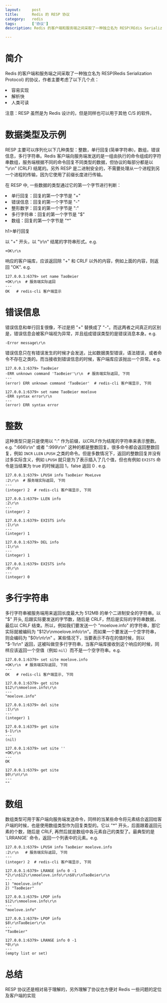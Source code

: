 ```yaml
---
layout:     post
title:      Redis 的 RESP 协议
category:   redis
tags:       ['协议']
description: Redis 的客户端和服务端之间采取了一种独立名为 RESP(REdis Serialization Protocol) 的协议，作者主要考虑了以下几个点：1. 容易实现。2.解析快。3.人类可读

---
```


# 简介

Redis 的客户端和服务端之间采取了一种独立名为 RESP(Redis Serialization Protocol) 的协议，作者主要考虑了以下几个点：
 
<li>容易实现</li>
<li>解析快</li>
<li>人类可读</li>
 
注意：RESP 虽然是为 Redis 设计的，但是同样也可以用于其他 C/S 的软件。

<h1>数据类型及示例</h1>

RESP 主要可以序列化以下几种类型：整数，单行回复(简单字符串)，数组，错误信息，多行字符串。Redis 客户端向服务端发送的是一组由执行的命令组成的字符串数组，服务端根据不同的命令回复不同类型的数据，但协议的每部分都是以 "\r\n" (CRLF) 结尾的。另外 RESP 是二进制安全的，不需要处理从一个进程到另一个进程的传输，因为它使用了前缀长度进行传输。

在 RESP 中, 一些数据的类型通过它的第一个字节进行判断：

<li>单行回复：回复的第一个字节是 "+"</li>
<li>错误信息：回复的第一个字节是 "-"</li>
<li>整形数字：回复的第一个字节是 ":"</li>
<li>多行字符串：回复的第一个字节是 "$"</li>
<li>数组：回复的第一个字节是 "*"</li>

h1>单行回复</h1>

以 "+" 开头，以 "\r\n" 结尾的字符串形式。e.g.

	+OK\r\n

响应的客户端库，应该返回除 "+" 和 CRLF 以外的内容，例如上面的内容，则返回 "OK". e.g.

	127.0.0.1:6379> set name TaoBeier
	+OK\r\n  # 服务端实际返回
	---
	OK   # redis-cli 客户端显示

<h1>错误信息</h1>

错误信息和单行回复很像，不过是把 "+" 替换成了 "-"。而这两者之间真正的区别是，错误信息会被客户端视为异常，并且组成错误类型的是错误消息本身。e.g.

	-Error message\r\n

错误信息只在有错误发生的时候才会发送，比如数据类型错误，语法错误，或者命令不存在之类的。而当接收到错误信息的时候，客户端库应该抛出一个异常。e.g.

	127.0.0.1:6379> TaoBeier
	-ERR unknown command 'TaoBeier'\r\n  # 服务端实际返回, 下同
	---
	(error) ERR unknown command 'TaoBeier'  # redis-cli 客户端显示, 下同
	
	127.0.0.1:6379> set name TaoBeier moelove
	-ERR syntax error\r\n
	---
	(error) ERR syntax error

<h1>整数</h1>

这种类型只是只是使用以 ":" 作为前缀，以CRLF作为结尾的字符串来表示整数。e.g. ":666\r\n" 或者 ":999\r\n" 这种的都是整数回复。很多命令都会返回整数回复，例如 `INCR` `LLEN` `LPUSH` 之类的命令。但是多数情况下，返回的整数回复并没有过多实际含义，例如 `LPUSH` 就只是为了表示插入了几个值，但也有例如 `EXISTS` 命令是当结果为 true 的时候返回 1，false 返回 0 . e.g.

	127.0.0.1:6379> LPUSH info TaoBeier MoeLove
	:2\r\n  # 服务端实际返回, 下同
	---
	(integer) 2  # redis-cli 客户端显示, 下同
	
	127.0.0.1:6379> LLEN info
	:2\r\n
	---
	(integer) 2
	
	127.0.0.1:6379> EXISTS info
	:1\r\n
	---
	(integer) 1
	
	127.0.0.1:6379> DEL info
	:1\r\n
	---
	(integer) 1
	
	127.0.0.1:6379> EXISTS info
	:0\r\n
	---
	(integer) 0

<h1>多行字符串</h1>

多行字符串被服务端用来返回长度最大为 512MB 的单个二进制安全的字符串。以 "$" 开头, 后跟实际要发送的字节数，随后是 CRLF，然后是实际的字符串数据，最后以 CRLF 结束。所以，例如我们要发送一个 "moelove.info" 的字符串，那它实际就被编码为 "$12\r\nmoelove.info\r\n"。而如果一个要发送一个空字符串，则会编码为 "$0\r\n\r\n" 。某些情况下，当要表示不存在的值时候，则以 "$-1\r\n" 返回，这被叫做空多行字符串，当客户端库接收到这个响应的时候，同样应该返回一个空值（例如 `nil`）而不是一个空字符串。e.g.
	
	127.0.0.1:6379> set site moelove.info
	+OK\r\n  # 服务端实际返回, 下同
	---
	OK   # redis-cli 客户端显示, 下同
	
	127.0.0.1:6379> get site
	$12\r\nmoelove.info\r\n
	---
	"moelove.info"
	
	127.0.0.1:6379> del site
	:1\r\n
	---
	(integer) 1
	
	127.0.0.1:6379> get site
	$-1\r\n
	---
	(nil)
	
	127.0.0.1:6379> set site ''
	+OK\r\n
	---
	OK
	
	127.0.0.1:6379> get site
	$0\r\n\r\n
	---
	""

<h1>数组</h1>
数组类型可用于客户端向服务端发送命令，同样的当某些命令将元素结合返回给客户端的时候，也是使用数组类型作为回复类型的。它以 "*" 开头，后面跟着返回元素的个数，随后是 CRLF, 再然后就是数组中各元素自己的类型了。最典型的是 `LRRANGE` 命令，返回一个列表中的元素。e.g.

	127.0.0.1:6379> LPUSH info TaoBeier moelove.info
	:2\r\n   # 服务端实际返回, 下同
	---
	(integer) 2  # redis-cli 客户端显示, 下同
	
	127.0.0.1:6379> LRANGE info 0 -1
	*2\r\n$12\r\nmoelove.info\r\n$8\r\nTaoBeier\r\n
	---
	1) "moelove.info"
	2) "TaoBeier"
	
	127.0.0.1:6379> LPOP info
	$12\r\nmoelove.info\r\n
	---
	"moelove.info"
	
	127.0.0.1:6379> LPOP info
	$8\r\nTaoBeier\r\n
	---
	"TaoBeier"
	
	127.0.0.1:6379> LRANGE info 0 -1
	*0\r\n
	---
	(empty list or set)

<h1>总结</h1>
RESP 协议还是相对易于理解的，另外理解了协议也方便对 Redis 一些问题的定位及客户端的实现